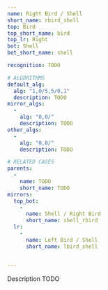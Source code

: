 ```yaml
---
name: Right Bird / Shell
short_name: rbird_shell
top: Bird
top_short_name: bird
top_lr: Right
bot: Shell
bot_short_name: shell

recognition: TODO

# ALGORITHMS
default_alg:
  alg: "1,0/5,5/0,1"
  description: TODO
mirror_algs:
  -
    alg: "0,0/"
    description: TODO
other_algs:
  -
    alg: "0,0/"
    description: TODO

# RELATED CASES
parents:
  -
    name: TODO
    short_name: TODO
mirrors:
  top_bot:
    -
      name: Shell / Right Bird
      short_name: shell_rbird
  lr:
    -
      name: Left Bird / Shell
      short_name: lbird_shell


---
```


Description TODO

